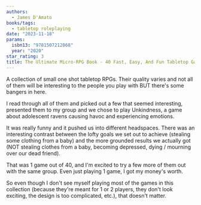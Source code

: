 ```yaml
---
authors:
  - James D'Amato
books/tags:
  - tabletop roleplaying
date: "2023-11-18"
params:
  isbn13: "9781507212868"
  year: "2020"
star_rating: 3
title: The Ultimate Micro-RPG Book - 40 Fast, Easy, And Fun Tabletop Games
---
```


A collection of small one shot tabletop RPGs. Their quality varies and not all of them will be interesting to the people you play with BUT there's some bangers in here.

<!--more-->

I read through all of them and picked out a few that seemed interesting, presented them to my group and we chose to play Unkindness, a game about adolescent ravens causing havoc and experiencing emotions.

It was really funny and it pushed us into different headspaces. There was an interesting contrast between the lofty goals we set out to achieve (stealing some clothing from a baby) and the more grounded results we actually got (NOT stealing clothes from a baby, becoming depressed, dying / mourning over our dead friend).

That was 1 game out of 40, and I'm excited to try a few more of them out with the same group. Even just playing 1 game, I got my money's worth.

So even though I don't see myself playing most of the games in this collection (because they're meant for 1 or 2 players, they don't look exciting, the design is too complicated, etc.), that doesn't matter.
